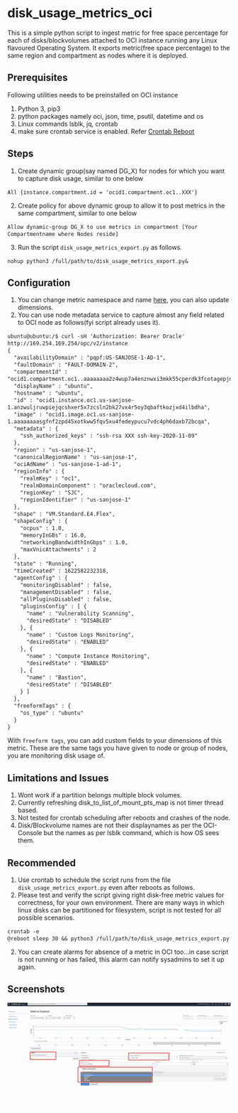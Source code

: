 



# disk_usage_metrics_oci
This is a simple python script to ingest metric for free space percentage for each of disks/blockvolumes attached to OCI instance running any Linux flavoured Operating System. It exports metric(free space percentage) to the same region and compartment as nodes where it is deployed.

## Prerequisites
Following utilities needs to be preinstalled on OCI instance
 1. Python 3, pip3
 2. python packages namely oci, json, time, psutil, datetime and os
 3. Linux commands lsblk, jq, crontab 
 4. make sure crontab service is enabled. Refer [Crontab Reboot](https://phoenixnap.com/kb/crontab-reboot)
 
## Steps
 1. Create dynamic group(say named DG_X) for nodes for which you want to capture disk usage, similar to one below
 
```
All {instance.compartment.id = 'ocid1.compartment.oc1..XXX'}
```

 2.  Create policy for above dynamic group to allow it to post metrics in the same compartment, similar to one below
```
Allow dynamic-group DG_X to use metrics in compartment [Your Compartmentname where Nodes reside]
```
3. Run the script  `disk_usage_metrics_export.py`  as follows.
```
nohup python3 /full/path/to/disk_usage_metrics_export.py&
```

## Configuration

 1. You can change metric namespace and name
    [here](https://github.com/mayur-oci/disk_usage_metrics_oci/blob/main/disk_usage_metrics_export.py#L96),
    you can also update dimensions.
2. You can use node metadata service to capture almost any field related to OCI node as follows(fyi script already uses it).
```Shell
ubuntu@ubuntu:/$ curl -sH 'Authorization: Bearer Oracle' http://169.254.169.254/opc/v2/instance
{
  "availabilityDomain" : "pqpf:US-SANJOSE-1-AD-1",
  "faultDomain" : "FAULT-DOMAIN-2",
  "compartmentId" : "ocid1.compartment.oc1..aaaaaaaa2z4wup7a4enznwxi3mkk55cperdk3fcotagepjnan5utdb3tvakq",
  "displayName" : "ubuntu",
  "hostname" : "ubuntu",
  "id" : "ocid1.instance.oc1.us-sanjose-1.anzwuljruwpiejqcshxer5x7zcsln2bk27vx4r5oy3qbaftkozjxd4ilbdha",
  "image" : "ocid1.image.oc1.us-sanjose-1.aaaaaaaasgfnf2zpd45xotkww5fqv5xu4fedeypucu7vdc4ph6daxb72bcqa",
  "metadata" : {
    "ssh_authorized_keys" : "ssh-rsa XXX ssh-key-2020-11-09"
  },
  "region" : "us-sanjose-1",
  "canonicalRegionName" : "us-sanjose-1",
  "ociAdName" : "us-sanjose-1-ad-1",
  "regionInfo" : {
    "realmKey" : "oc1",
    "realmDomainComponent" : "oraclecloud.com",
    "regionKey" : "SJC",
    "regionIdentifier" : "us-sanjose-1"
  },
  "shape" : "VM.Standard.E4.Flex",
  "shapeConfig" : {
    "ocpus" : 1.0,
    "memoryInGBs" : 16.0,
    "networkingBandwidthInGbps" : 1.0,
    "maxVnicAttachments" : 2
  },
  "state" : "Running",
  "timeCreated" : 1622582232318,
  "agentConfig" : {
    "monitoringDisabled" : false,
    "managementDisabled" : false,
    "allPluginsDisabled" : false,
    "pluginsConfig" : [ {
      "name" : "Vulnerability Scanning",
      "desiredState" : "DISABLED"
    }, {
      "name" : "Custom Logs Monitoring",
      "desiredState" : "ENABLED"
    }, {
      "name" : "Compute Instance Monitoring",
      "desiredState" : "ENABLED"
    }, {
      "name" : "Bastion",
      "desiredState" : "DISABLED"
    } ]
  },
  "freeformTags" : {
    "os_type" : "ubuntu"
  }
}
```
With `freeform tags`, you can add custom fields to your dimensions of this metric. These are the same tags you have given to node or group of nodes, you are monitoring disk usage of.

## Limitations and Issues

 1. Wont work if a partition belongs multiple block volumes.
 2. Currently refreshing disk_to_list_of_mount_pts_map is not timer thread based.
 3. Not tested for crontab scheduling after reboots and crashes of the node.
 4. Disk/Blockvolume names are not their displaynames as per the OCI-Console but the names as per lsblk command, which is how OS sees them.

 ## Recommended
 1. Use crontab to schedule the script runs from the file `disk_usage_metrics_export.py` even after reboots as follows.
 2. Please test and verify the script giving right disk-free metric values for correctness, for your own environment. There are many ways in which linux disks can be partitioned for filesystem, script is not tested for all possible scenarios.

```
crontab -e
@reboot sleep 30 && python3 /full/path/to/disk_usage_metrics_export.py
```
  2. You can create alarms for absence of a metric in OCI too...in case script is not running or has failed, this alarm can notify sysadmins to set it up again.

 ## Screenshots
 ![Custom Metric for Disk Usage in OCI Console](https://github.com/mayur-oci/disk_usage_metrics_oci/blob/main/image.png?raw=true)
